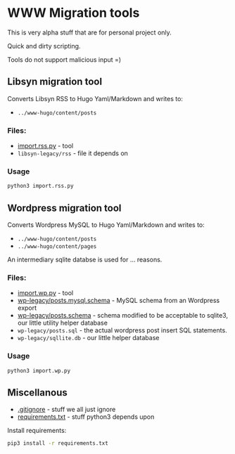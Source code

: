 # WWW Migration tools

This is very alpha stuff that are for personal project only.

Quick and dirty scripting.

Tools do not support malicious input =)

## Libsyn migration tool

Converts Libsyn RSS to Hugo Yaml/Markdown and writes to:
* `../www-hugo/content/posts`

### Files:

* [import.rss.py](import.rss.py) - tool
* `libsyn-legacy/rss` - file it depends on  

### Usage

``` bash
python3 import.rss.py
```  

## Wordpress migration tool

Converts Wordpress MySQL to Hugo Yaml/Markdown and writes to:
* `../www-hugo/content/posts`
* `../www-hugo/content/pages`

An intermediary sqlite databse is used for ... reasons.

### Files:

* [import.wp.py](import.wp.py) - tool
* [wp-legacy/posts.mysql.schema](wp-legacy/posts.mysql.schema) - MySQL schema from an Wordpress export
* [wp-legacy/posts.schema](wp-legacy/posts.schema) - schema modified to be acceptable to sqlite3, our little utility helper database
* `wp-legacy/posts.sql` - the actual wordpress post insert SQL statements.
* `wp-legacy/sqllite.db` - our little helper database

### Usage

``` bash
python3 import.wp.py
```

## Miscellanous

* [.gitignore](.gitignore) - stuff we all just ignore
* [requirements.txt](requirements.txt) - stuff python3 depends upon

Install requirements:
``` bash
pip3 install -r requirements.txt
```

